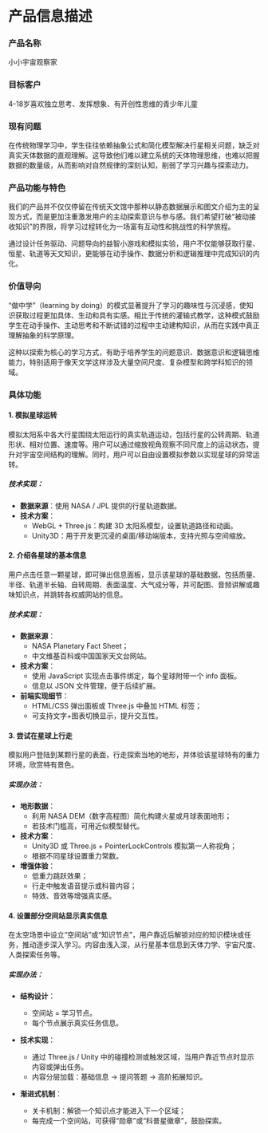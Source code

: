 # 产品信息描述



### 产品名称

小小宇宙观察家

### 目标客户

4-18岁喜欢独立思考、发挥想象、有开创性思维的青少年儿童

### 现有问题

在传统物理学习中，学生往往依赖抽象公式和简化模型解决行星相关问题，缺乏对真实天体数据的直观理解。这导致他们难以建立系统的天体物理思维，也难以把握数据的数量级，从而影响对自然规律的深刻认知，削弱了学习兴趣与探索动力。

### 产品功能与特色

我们的产品并不仅仅停留在传统天文馆中那种以静态数据展示和图文介绍为主的呈现方式，而是更加注重激发用户的主动探索意识与参与感。我们希望打破“被动接收知识”的界限，将学习过程转化为一场富有互动性和挑战性的科学旅程。

通过设计任务驱动、问题导向的益智小游戏和模拟实验，用户不仅能够获取行星、恒星、轨道等天文知识，更能够在动手操作、数据分析和逻辑推理中完成知识的内化。

### 价值导向

“做中学”（learning by doing）的模式显著提升了学习的趣味性与沉浸感，使知识获取过程更加具体、生动和具有实感。相比于传统的灌输式教学，这种模式鼓励学生在动手操作、主动思考和不断试错的过程中主动建构知识，从而在实践中真正理解抽象的科学原理。

这种以探索为核心的学习方式，有助于培养学生的问题意识、数据意识和逻辑思维能力，特别适用于像天文学这样涉及大量空间尺度、复杂模型和跨学科知识的领域。

### 具体功能

#### 1. 模拟星球运转

模拟太阳系中各大行星围绕太阳运行的真实轨道运动，包括行星的公转周期、轨道形状、相对位置、速度等。用户可以通过缩放视角观察不同尺度上的运动状态，提升对宇宙空间结构的理解。同时，用户可以自由设置模拟参数以实现星球的异常运转。

##### 技术实现：

- **数据来源**：使用 NASA / JPL 提供的行星轨道数据。
- **技术方案**：
  - WebGL + Three.js：构建 3D 太阳系模型，设置轨道路径和动画。
  - Unity3D：用于开发更沉浸的桌面/移动端版本，支持光照与空间缩放。

#### 2. 介绍各星球的基本信息

用户点击任意一颗星球，即可弹出信息面板，显示该星球的基础数据，包括质量、半径、轨道半长轴、自转周期、表面温度、大气成分等，并可配图、音频讲解或趣味知识点，并跳转各权威网站的信息。

##### 技术实现：

- **数据来源**：
  - NASA Planetary Fact Sheet；
  - 中文维基百科或中国国家天文台网站。
- **技术方案**：
  - 使用 JavaScript 实现点击事件绑定，每个星球附带一个 info 面板。
  - 信息以 JSON 文件管理，便于后续扩展。
- **前端实现细节**：
  - HTML/CSS 弹出面板或 Three.js 中叠加 HTML 标签；
  - 可支持文字+图表切换显示，提升交互性。

#### **3. 尝试在星球上行走**

模拟用户登陆到某颗行星的表面，行走探索当地的地形，并体验该星球特有的重力环境，欣赏特有景色。

##### 实现办法：

- **地形数据**：
  - 利用 NASA DEM（数字高程图）简化构建火星或月球表面地形；
  - 若技术门槛高，可用近似模型替代。
- **技术方案**：
  - Unity3D 或 Three.js + PointerLockControls 模拟第一人称视角；
  - 根据不同星球设置重力常数。
- **增强体验**：
  - 低重力跳跃效果；
  - 行走中触发语音提示或科普内容；
  - 特效、音效等增强真实感。

#### **4. 设置部分空间站显示真实信息**

在太空场景中设立“空间站”或“知识节点”，用户靠近后解锁对应的知识模块或任务，推动逐步深入学习。内容由浅入深，从行星基本信息到天体力学、宇宙尺度、人类探索任务等。

##### 实现办法：

- **结构设计**：

  - 空间站 = 学习节点。
  - 每个节点展示真实任务信息。

- **技术实现**：

  - 通过 Three.js / Unity 中的碰撞检测或触发区域，当用户靠近节点时显示内容或弹出任务。
  - 内容分层加载：基础信息 → 提问答题 → 高阶拓展知识。

- **渐进式机制**：

  - 关卡机制：解锁一个知识点才能进入下一个区域；
  - 每完成一个空间站，可获得“勋章”或“科普星徽章”，鼓励探索。

  
